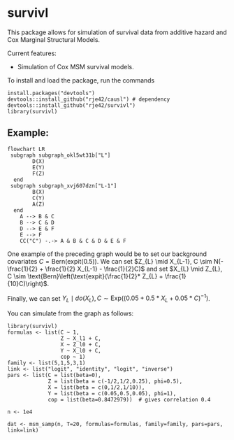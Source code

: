 # survivl

This package allows for simulation of survival data from additive hazard and Cox Marginal Structural Models.

Current features:

-   Simulation of Cox MSM survival models.

To install and load the package, run the commands

```         
install.packages("devtools")
devtools::install_github("rje42/causl") # dependency
devtools::install_github("rje42/survivl")
library(survivl)
```

## Example:

```mermaid
flowchart LR
 subgraph subgraph_okl5wt31b["L"]
        D(X)
        E(Y)
        F(Z)
  end
 subgraph subgraph_xvj607dzn["L-1"]
        B(X)
        C(Y)
        A(Z)
  end
    A --> B & C
    B --> C & D
    D --> E & F
    E --> F
    CC("C") -.-> A & B & C & D & E & F
```

One example of the preceding graph would be to set our background covariates $C = \text{Bern}(\text{expit}(0.5))$. We can set 
$Z_{L} \mid X_{L-1}, C \sim N(-\frac{1}{2} + \frac{1}{2} X_{L-1} - \frac{1}{2}C)$ and 
set $X_{L} \mid Z_{L}, C \sim \text{Bern}\left(\text{expit}(\frac{1}{2}* Z_{L} + \frac{1}{10}C)\right)$.

Finally, we can set $Y_{L} \mid do(X_{L}), C \sim \text{Exp}\left(\left(0.05 + 0.5 * X_{L} + 0.05 * C\right)^{-1}\right)$.


You can simulate from the graph as follows:

```
library(survivl)
formulas <- list(C ~ 1,
                 Z ~ X_l1 + C,
                 X ~ Z_l0 + C,
                 Y ~ X_l0 + C,
                 cop ~ 1)
family <- list(5,1,5,3,1)
link <- list("logit", "identity", "logit", "inverse")
pars <- list(C = list(beta=0),
             Z = list(beta = c(-1/2,1/2,0.25), phi=0.5),
             X = list(beta = c(0,1/2,1/10)),
             Y = list(beta = c(0.05,0.5,0.05), phi=1),
             cop = list(beta=0.8472979))  # gives correlation 0.4

n <- 1e4

dat <- msm_samp(n, T=20, formulas=formulas, family=family, pars=pars, link=link)
```

